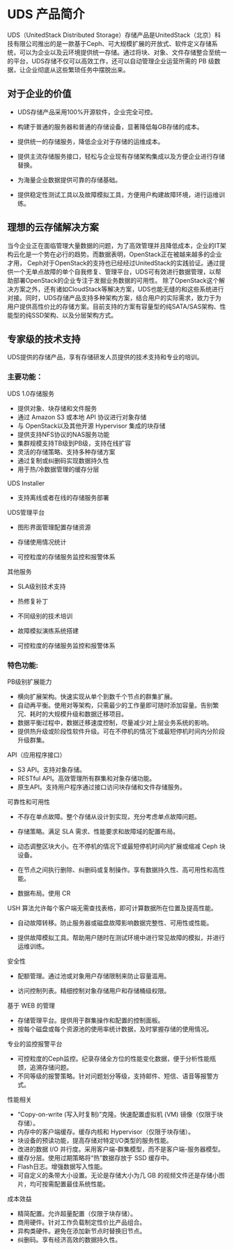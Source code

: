 # UDS 产品简介

UDS（UnitedStack Distributed Storage）存储产品是UnitedStack（北京）科技有限公司推出的是一款基于Ceph、可大规模扩展的开放式、软件定义存储系统，可以为企业以及云环境提供统一存储。通过将块、对象、文件存储整合至统一的平台，UDS存储不仅可以高效工作，还可以自动管理企业运营所需的 PB 级数据，让企业彻底从这些繁琐任务中摆脱出来。

## 对于企业的价值

* UDS存储产品采用100%开源软件，企业完全可控。

* 构建于普通的服务器和普通的存储设备，显著降低每GB存储的成本。

* 提供统一的存储服务，降低企业对于存储的运维成本。

* 提供主流存储服务接口，轻松与企业现有存储架构集成以及方便企业进行存储替换。

* 为海量企业数据提供可靠的存储基础。

* 提供稳定性测试工具以及故障模拟工具，方便用户构建故障环境，进行运维训练。

## 理想的云存储解决方案

当今企业正在面临管理大量数据的问题，为了高效管理并且降低成本，企业的IT架构云化是一个势在必行的趋势。而数据表明，OpenStack正在被越来越多的企业才用， Ceph对于OpenStack的支持也已经经过UnitedStack的实践验证。通过提供一个无单点故障的单个自我修复、管理平台，UDS可有效进行数据管理，以帮助部署OpenStack的企业专注于发掘业务数据的可用性。
除了OpenStack这个解决方案之外，还有诸如CloudStack等解决方案，UDS也能无缝的和这些系统进行对接。同时，UDS存储产品支持多种架构方案，结合用户的实际需求，致力于为用户提供高性价比的存储方案。目前支持的方案有容量型的纯SATA\/SAS架构、性能型的纯SSD架构、以及分层架构方式。

## 专家级的技术支持

UDS提供的存储产品，享有存储研发人员提供的技术支持和专业的培训。

### 主要功能：

UDS 1.0存储服务
* 提供对象、块存储和文件服务
* 通过 Amazon S3 或本地 API 协议进行对象存储
* 与 OpenStack以及其他开源 Hypervisor 集成的块存储
* 提供支持NFS协议的NAS服务功能
* 集群规模支持TB级到PB级，支持在线扩容
* 灵活的存储策略、支持多种存储方案
* 通过复制或纠删码实现数据持久性
* 用于热\/冷数据管理的缓存分层

UDS Installer

* 支持离线或者在线的存储服务部署


UDS管理平台
* 图形界面管理配置存储资源
* 存储使用情况统计

* 可控粒度的存储服务监控和报警体系


其他服务
* SLA级别技术支持

* 热修复补丁
* 不同级别的技术培训
* 故障模拟演练系统搭建
* 可控粒度的存储服务监控和报警体系

### 特色功能:

PB级别扩展能力


* 横向扩展架构。快速实现从单个到数千个节点的群集扩展。
* 自动再平衡。使用对等架构，只需最少的工作量即可随时添加容量。告别繁冗、耗时的大规模升级和数据迁移项目。
* 数据平衡过程中，数据迁移速度控制，尽量减少对上层业务系统的影响。
* 提供热升级或阶段性软件升级。可在不停机的情况下或最短停机时间内分阶段升级群集。


API（应用程序接口）
* S3 API。支持对象存储。
* RESTful API。高效管理所有群集和对象存储功能。
* 原生API。支持用户程序通过接口访问块存储和文件存储服务。


可靠性和可用性
* 不存在单点故障。整个存储从设计到实现，充分考虑单点故障问题。
* 存储策略。满足 SLA 需求、性能要求和故障域的配置布局。
* 动态调整区块大小。在不停机的情况下或最短停机时间内扩展或缩减 Ceph 块设备。

* 在节点之间执行删除、纠删码或复制操作。享有数据持久性、高可用性和高性能。

* 数据布局。使用 CR

USH 算法允许每个客户端无需查找表格，即可计算数据所在位置及提高性能。

* 自动故障转移。防止服务器或磁盘故障影响数据完整性、可用性或性能。

* 提供故障模拟工具。帮助用户随时在测试环境中进行常见故障的模拟，并进行运维训练。


安全性
* 配额管理。通过池或对象用户存储限制来防止容量滥用。

* 访问控制列表。精细控制对象存储用户和存储桶级权限。

基于 WEB 的管理

* 存储管理平台。提供用于群集操作和配置的控制面板。
* 按每个磁盘或每个资源池的使用率统计数据，及时掌握存储的使用情况。


专业的监控报警平台
* 可控粒度的Ceph监控。纪录存储全方位的性能变化数据，便于分析性能瓶颈，追溯存储问题。
* 不同等级的报警策略。针对问题划分等级，支持邮件、短信、语音等报警方式。

性能相关
* “Copy-on-write \(写入时复制\)”克隆。快速配置虚拟机 \(VM\) 镜像（仅限于块存储）。
* 内存中的客户端缓存。缓存内核和 Hypervisor（仅限于块存储）。
* 块设备的预读功能，提高存储对特定I\/O类型的服务性能。
* 改进的数据 I\/O 并行度。采用客户端-群集模型，而不是客户端-服务器模型。
* 缓存分层。使用过期策略将“热”数据存放于 SSD 缓存中。
* Flash日志。增强数据写入性能。
* 可自定义的条带大小设置。无论是存储大小为几 GB 的视频文件还是存储小图片，均可按需配置最佳系统性能。

成本效益
* 精简配置。允许超量配置（仅限于块存储）。
* 商用硬件。针对工作负载制定性价比产品组合。
* 异构类硬件。避免在添加新节点时替换旧节点。
* 纠删码。享有经济高效的数据持久性。

